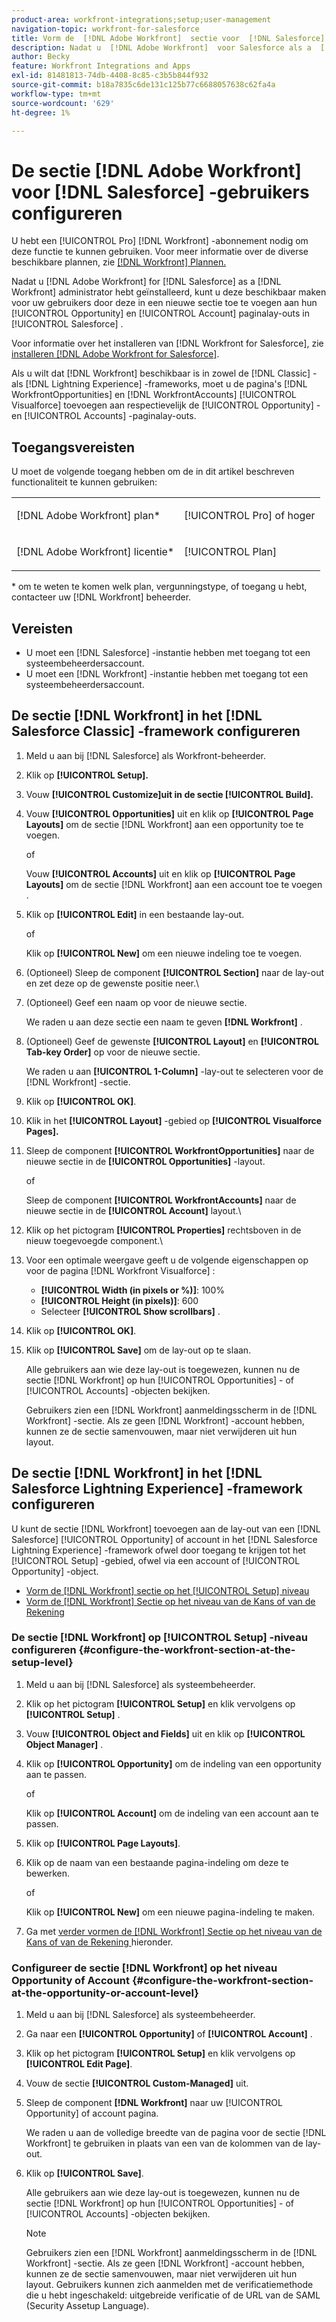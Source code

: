 ```yaml
---
product-area: workfront-integrations;setup;user-management
navigation-topic: workfront-for-salesforce
title: Vorm de  [!DNL Adobe Workfront]  sectie voor  [!DNL Salesforce]  gebruikers
description: Nadat u  [!DNL Adobe Workfront]  voor Salesforce als a  [!DNL Workfront]  beheerder installeert, kunt u het ter beschikking stellen van uw gebruikers door het in een nieuwe sectie aan hun de paginalay-outs van de Kans en van de Rekening in Salesforce toe te voegen.
author: Becky
feature: Workfront Integrations and Apps
exl-id: 81481813-74db-4408-8c85-c3b5b844f932
source-git-commit: b18a7835c6de131c125b77c6688057638c62fa4a
workflow-type: tm+mt
source-wordcount: '629'
ht-degree: 1%

---
```


# De sectie [!DNL Adobe Workfront] voor [!DNL Salesforce] -gebruikers configureren

U hebt een [!UICONTROL Pro] [!DNL Workfront] -abonnement nodig om deze functie te kunnen gebruiken. Voor meer informatie over de diverse beschikbare plannen, zie [[!DNL Workfront]  Plannen.](https://business.adobe.com/products/workfront/pricing.html)

Nadat u [!DNL Adobe Workfront] for [!DNL Salesforce] as a [!DNL Workfront] administrator hebt geïnstalleerd, kunt u deze beschikbaar maken voor uw gebruikers door deze in een nieuwe sectie toe te voegen aan hun [!UICONTROL Opportunity] en [!UICONTROL Account]
paginalay-outs in [!UICONTROL Salesforce] .

Voor informatie over het installeren van [!DNL Workfront for Salesforce], zie [ installeren  [!DNL Adobe Workfront for Salesforce]](../../workfront-integrations-and-apps/using-workfront-with-salesforce/install-workfront-for-salesforce.md).

Als u wilt dat [!DNL Workfront] beschikbaar is in zowel de [!DNL Classic] - als [!DNL Lightning Experience] -frameworks, moet u de pagina&#39;s [!DNL WorkfrontOpportunities] en [!DNL WorkfrontAccounts] [!UICONTROL Visualforce] toevoegen aan respectievelijk de [!UICONTROL Opportunity] - en [!UICONTROL Accounts] -paginalay-outs.

## Toegangsvereisten

U moet de volgende toegang hebben om de in dit artikel beschreven functionaliteit te kunnen gebruiken:

<table style="table-layout:auto"> 
 <col> 
 <col> 
 <tbody> 
  <tr> 
   <td role="rowheader">[!DNL Adobe Workfront] plan*</td> 
   <td> <p>[!UICONTROL Pro] of hoger</p> </td> 
  </tr> 
  <tr> 
   <td role="rowheader">[!DNL Adobe Workfront] licentie*</td> 
   <td> <p>[!UICONTROL Plan]</p> </td> 
  </tr> 
 </tbody> 
</table>

&#42; om te weten te komen welk plan, vergunningstype, of toegang u hebt, contacteer uw [!DNL Workfront] beheerder.

## Vereisten

* U moet een [!DNL Salesforce] -instantie hebben met toegang tot een systeembeheerdersaccount.
* U moet een [!DNL Workfront] -instantie hebben met toegang tot een systeembeheerdersaccount.

## De sectie [!DNL Workfront] in het [!DNL Salesforce Classic] -framework configureren

1. Meld u aan bij [!DNL Salesforce] als Workfront-beheerder.
1. Klik op **[!UICONTROL Setup].**
1. Vouw **[!UICONTROL Customize]uit in de sectie **[!UICONTROL Build]**.**

1. Vouw **[!UICONTROL Opportunities]** uit en klik op **[!UICONTROL Page Layouts]** om de sectie [!DNL Workfront] aan een opportunity toe te voegen.

   of

   Vouw **[!UICONTROL Accounts]** uit en klik op **[!UICONTROL Page Layouts]** om de sectie [!DNL Workfront] aan een account toe te voegen
.

1. Klik op **[!UICONTROL Edit]** in een bestaande lay-out.

   of

   Klik op **[!UICONTROL New]** om een nieuwe indeling toe te voegen.

1. (Optioneel) Sleep de component **[!UICONTROL Section]** naar de lay-out en zet deze op de gewenste positie neer.\

1. (Optioneel) Geef een naam op voor de nieuwe sectie.

   We raden u aan deze sectie een naam te geven **[!DNL Workfront]** .

1. (Optioneel) Geef de gewenste **[!UICONTROL Layout]** en **[!UICONTROL Tab-key Order]** op voor de nieuwe sectie.

   We raden u aan **[!UICONTROL 1-Column]** -lay-out te selecteren voor de [!DNL Workfront] -sectie.

1. Klik op **[!UICONTROL OK]**.
1. Klik in het **[!UICONTROL Layout]** -gebied op **[!UICONTROL Visualforce Pages].**

1. Sleep de component **[!UICONTROL WorkfrontOpportunities]** naar de nieuwe sectie in de **[!UICONTROL Opportunities]** -layout.

   of

   Sleep de component **[!UICONTROL WorkfrontAccounts]** naar de nieuwe sectie in de **[!UICONTROL Account]** layout.\

1. Klik op het pictogram **[!UICONTROL Properties]** rechtsboven in de nieuw toegevoegde component.\

1. Voor een optimale weergave geeft u de volgende eigenschappen op voor de pagina [!DNL Workfront Visualforce] :

   * **[!UICONTROL Width (in pixels or %)]**: 100%
   * **[!UICONTROL Height (in pixels)]**: 600
   * Selecteer **[!UICONTROL Show scrollbars]** .

1. Klik op **[!UICONTROL OK]**.
1. Klik op **[!UICONTROL Save]** om de lay-out op te slaan.

   Alle gebruikers aan wie deze lay-out is toegewezen, kunnen nu de sectie [!DNL Workfront] op hun [!UICONTROL Opportunities] - of [!UICONTROL Accounts] -objecten bekijken.

   Gebruikers zien een [!DNL Workfront] aanmeldingsscherm in de [!DNL Workfront] -sectie. Als ze geen [!DNL Workfront] -account hebben, kunnen ze de sectie samenvouwen, maar niet verwijderen uit hun layout.

## De sectie [!DNL Workfront] in het [!DNL Salesforce Lightning Experience] -framework configureren

U kunt de sectie [!DNL Workfront] toevoegen aan de lay-out van een [!DNL Salesforce] [!UICONTROL Opportunity] of account
in het [!DNL Salesforce Lightning Experience] -framework ofwel door toegang te krijgen tot het [!UICONTROL Setup] -gebied, ofwel via een account
of [!UICONTROL Opportunity] -object.

* [Vorm de  [!DNL Workfront]  sectie op het [!UICONTROL Setup] niveau](#configure-the-workfront-section-at-the-setup-level-configure-the-workfront-section-at-the-setup-level)
* [Vorm de  [!DNL Workfront]  Sectie op het niveau van de Kans of van de Rekening](#configure-the-workfront-section-at-the-opportunity-or-account-level-configure-the-workfront-section-at-the-opportunity-or-account-level)

### De sectie [!DNL Workfront] op [!UICONTROL Setup] -niveau configureren {#configure-the-workfront-section-at-the-setup-level}

1. Meld u aan bij [!DNL Salesforce] als systeembeheerder.
1. Klik op het pictogram **[!UICONTROL Setup]** en klik vervolgens op **[!UICONTROL Setup]** .

1. Vouw **[!UICONTROL Object and Fields]** uit en klik op **[!UICONTROL Object Manager]** .

1. Klik op **[!UICONTROL Opportunity]** om de indeling van een opportunity aan te passen.

   of

   Klik op **[!UICONTROL Account]** om de indeling van een account aan te passen.

1. Klik op **[!UICONTROL Page Layouts]**.
1. Klik op de naam van een bestaande pagina-indeling om deze te bewerken.

   of

   Klik op **[!UICONTROL New]** om een nieuwe pagina-indeling te maken.

1. Ga met [ verder vormen de  [!DNL Workfront]  Sectie op het niveau van de Kans of van de Rekening ](#configure-the-workfront-section-at-the-opportunity-or-account-level-configure-the-workfront-section-at-the-opportunity-or-account-level) hieronder.

### Configureer de sectie [!DNL Workfront] op het niveau Opportunity of Account {#configure-the-workfront-section-at-the-opportunity-or-account-level}

1. Meld u aan bij [!DNL Salesforce] als systeembeheerder.
1. Ga naar een **[!UICONTROL Opportunity]** of **[!UICONTROL Account]** .

1. Klik op het pictogram **[!UICONTROL Setup]** en klik vervolgens op **[!UICONTROL Edit Page]**\.

1. Vouw de sectie **[!UICONTROL Custom-Managed]** uit.
1. Sleep de component **[!DNL Workfront]** naar uw [!UICONTROL Opportunity] of account
pagina.

   We raden u aan de volledige breedte van de pagina voor de sectie [!DNL Workfront] te gebruiken in plaats van een van de kolommen van de lay-out.

1. Klik op **[!UICONTROL Save]**.

   Alle gebruikers aan wie deze lay-out is toegewezen, kunnen nu de sectie [!DNL Workfront] op hun [!UICONTROL Opportunities] - of [!UICONTROL Accounts] -objecten bekijken.

   >[!NOTE]
   >
   >Gebruikers zien een [!DNL Workfront] aanmeldingsscherm in de [!DNL Workfront] -sectie. Als ze geen [!DNL Workfront] -account hebben, kunnen ze de sectie samenvouwen, maar niet verwijderen uit hun layout. Gebruikers kunnen zich aanmelden met de verificatiemethode die u hebt ingeschakeld: uitgebreide verificatie of de URL van de SAML (Security Assetup Language).

